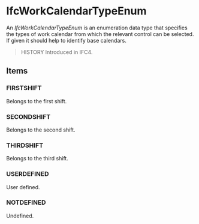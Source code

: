 # IfcWorkCalendarTypeEnum

An _IfcWorkCalendarTypeEnum_ is an enumeration data type that specifies the types of work calendar from which the relevant control can be selected. If given it should help to identify base calendars.

> HISTORY  Introduced in IFC4.

## Items

### FIRSTSHIFT
Belongs to the first shift.

### SECONDSHIFT
Belongs to the second shift.

### THIRDSHIFT
Belongs to the third shift.

### USERDEFINED
User defined.

### NOTDEFINED
Undefined. 
